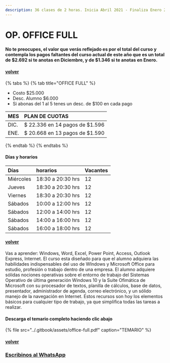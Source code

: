 ```yaml
---
description: 36 clases de 2 horas. Inicia Abril 2021 - Finaliza Enero 2022
---
```


# OP. OFFICE FULL

#### No te preocupes, el valor que verás reflejado es por el total del curso y contempla los pagos faltantes del curso actual de este año que es un total de $2.692 si te anotas en Diciembre, y de $1.346 si te anotas en Enero.

#### [volver](../)

{% tabs %}
{% tab title="OFFICE FULL" %}
* Costo $25.000
* Desc. Alumno $6.000
* Si abonas del 1 al 5 tenes un desc. de $100 en cada pago

| MES | PLAN DE CUOTAS |
| :--- | :--- |
| DIC. | $ 22.336 en 14 pagos de $1.596 |
| ENE. | $ 20.668 en 13 pagos de $1.590 |
{% endtab %}
{% endtabs %}

#### Días y horarios

| Días | horarios | Vacantes |
| :--- | :--- | :--- |
| Miércoles | 18:30 a 20:30 hrs | 12 |
| Jueves | 18:30 a 20:30 hrs | 12 |
| Viernes | 18:30 a 20:30 hrs | 12 |
| Sábados | 10:00 a 12:00 hrs | 12 |
| Sábados | 12:00 a 14:00 hrs | 12 |
| Sábados | 14:00 a 16:00 hrs | 12 |
| Sábados | 16:00 a 18:00 hrs | 12 |

#### [volver](../)

Vas a aprender: Windows, Word, Excel, Power Point, Access, Outlook Express, Internet. El curso esta diseñado para que el alumno adquiera las habilidades indispensables del uso de WIndows y Microsoft Office para estudio, profesión o trabajo dentro de una empresa. El alumno adquiere sólidas nociones operativas sobre el entorno de trabajo del Sistemas Operativo de última generación Windows 10 y la Suite Ofimática de Microsoft con su procesador de textos, planilla de cálculos, base de datos, presentador, administrador de agenda, correo electrónico, y un sólido manejo de la navegación en Internet. Estos recursos son hoy los elementos básicos para cualquier tipo de trabajo, ya que simplifica todas las tareas a realizar.

#### Descarga el temario completo haciendo clic abajo

{% file src="../.gitbook/assets/office-full.pdf" caption="TEMARIO" %}

#### [volver](../)

### [Escribinos al WhatsApp](http://wa.me/5491164622877?text=Me%20interesa%20el%20curso%20de%20Office%20Full)


